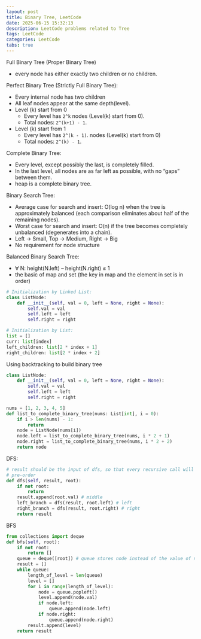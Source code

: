 ```yaml
---
layout: post
title: Binary Tree, LeetCode
date: 2025-06-15 15:32:13
description: LeetCode problems related to Tree
tags: LeetCode
categories: LeetCode
tabs: true
---
```

Full Binary Tree (Proper Binary Tree)

- every node has either exactly two children or no children.

Perfect Binary Tree (Strictly Full Binary Tree):

- Every internal node has two children
- All leaf nodes appear at the same depth(level).
- Level (k) start from 0
    - Every level has `2^k` nodes (Level(k) start from 0).
    - Total nodes: `2^(k+1) - 1`.
- Level (k) start from 1
    - Every level has `2^(k - 1)`. nodes (Level(k) start from 0)
    - Total nodes: `2^(k) - 1`.

Complete Binary Tree:

- Every level, except possibly the last, is completely filled.
- In the last level, all nodes are as far left as possible, with no “gaps” between them.
- heap is a complete binary tree.

Binary Search Tree:
- Average case for search and insert: O(log n) when the tree is approximately balanced (each comparison eliminates about half of the remaining nodes).
- Worst case for search and insert: O(n) if the tree becomes completely unbalanced (degenerates into a chain).
- Left -> Small, Top -> Medium, Right -> Big
- No requirement for node structure

Balanced Binary Search Tree:
- ∀ N: height(N.left) – height(N.right) ≤ 1
- the basic of map and set (the key in map and the element in set is in order)

```python
# Initialization by Linked List:
class ListNode:
    def __init__(self, val = 0, left = None, right = None):
        self.val = val
        self.left = left
        self.right = right

# Initialization by List:
list = []
curr: list[index] 
left_children: list[2 * index + 1]
right_children: list[2 * index + 2]
```
Using backtracking to build binary tree
```python
class ListNode:
    def __init__(self, val = 0, left = None, right = None):
        self.val = val
        self.left = left
        self.right = right

nums = [1, 2, 3, 4, 5]
def list_to_complete_binary_tree(nums: List[int], i = 0):
    if i > len(nums) - 1:
        return
    node = ListNode(nums[i])
    node.left = list_to_complete_binary_tree(nums, i * 2 + 1)
    node.right = list_to_complete_binary_tree(nums, i * 2 + 2)
    return node
```

DFS:
```python
# result should be the input of dfs, so that every recursive call will write into the same list
# pre-order
def dfs(self, result, root):
    if not root:
        return
    result.append(root.val) # middle
    left_branch = dfs(result, root.left) # left
    right_branch = dfs(result, root.right) # right
    return result
```

BFS
```python
from collections import deque
def bfs(self, root):
    if not root:
        return []
    queue = deque([root]) # queue stores node instead of the value of node
    result = []
    while queue:
        length_of_level = len(queue)
        level = []
        for i in range(length_of_level):
            node = queue.popleft()
            level.append(node.val)
            if node.left:
                queue.append(node.left)
            if node.right:
                queue.append(node.right)
        result.append(level)
    return result
```